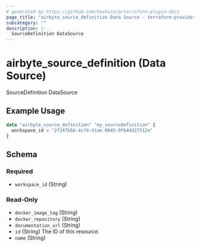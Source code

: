 ```yaml
---
# generated by https://github.com/hashicorp/terraform-plugin-docs
page_title: "airbyte_source_definition Data Source - terraform-provider-airbyte"
subcategory: ""
description: |-
  SourceDefinition DataSource
---
```


# airbyte_source_definition (Data Source)

SourceDefinition DataSource

## Example Usage

```terraform
data "airbyte_source_definition" "my_sourcedefinition" {
  workspace_id = "2f247b56-4c74-41ae-8045-9f64dd27512e"
}
```

<!-- schema generated by tfplugindocs -->
## Schema

### Required

- `workspace_id` (String)

### Read-Only

- `docker_image_tag` (String)
- `docker_repository` (String)
- `documentation_url` (String)
- `id` (String) The ID of this resource.
- `name` (String)
